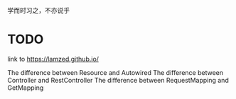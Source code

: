 学而时习之，不亦说乎

# TODO
link to https://lamzed.github.io/

The difference between Resource and Autowired
The difference between Controller and RestController
The difference between RequestMapping and GetMapping